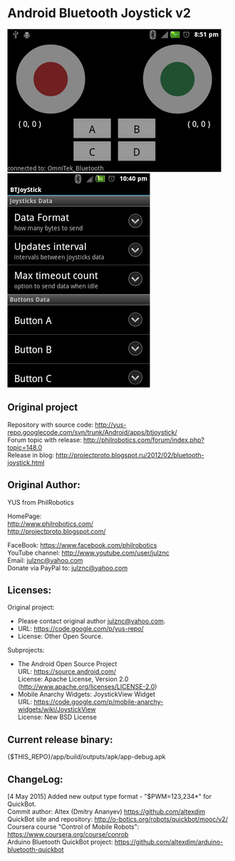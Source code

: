 Android Bluetooth Joystick v2
=============================

![Main screen](/screenshots/main_screen.png?raw=true "Main screen")
![Options menu](/screenshots/options_menu.png?raw=true "Options menu")

Original project
-----------------------------
Repository with source code: http://yus-repo.googlecode.com/svn/trunk/Android/apps/btjoystick/  
Forum topic with release: http://philrobotics.com/forum/index.php?topic=148.0  
Release in blog: http://projectproto.blogspot.ru/2012/02/bluetooth-joystick.html

Original Author: 
-----------------------------
YUS from PhilRobotics

HomePage:  
http://www.philrobotics.com/  
http://projectproto.blogspot.com/

FaceBook: https://www.facebook.com/philrobotics  
YouTube channel: http://www.youtube.com/user/julznc  
Email: julznc@yahoo.com  
Donate via PayPal to: julznc@yahoo.com

Licenses:
-----------------------------
Original project: 
* Please contact original author julznc@yahoo.com.
* URL: https://code.google.com/p/yus-repo/
* License: Other Open Source.

Subprojects:
* The Android Open Source Project  
URL: https://source.android.com/  
License: Apache License, Version 2.0 (http://www.apache.org/licenses/LICENSE-2.0)  
* Mobile Anarchy Widgets: JoystickView Widget  
URL: https://code.google.com/p/mobile-anarchy-widgets/wiki/JoystickView  
License: New BSD License


Current release binary:
-----------------------------
{$THIS_REPO}/app/build/outputs/apk/app-debug.apk

ChangeLog:
-----------------------------
[4 May 2015] Added new output type format - "$PWM=123,234\*" for QuickBot.  
    Commit author: Altex (Dmitry Ananyev) https://github.com/altexdim  
    QuickBot site and repository: http://o-botics.org/robots/quickbot/mooc/v2/  
    Coursera course "Control of Mobile Robots": https://www.coursera.org/course/conrob  
    Arduino Bluetooth QuickBot project: https://github.com/altexdim/arduino-bluetooth-quickbot  
